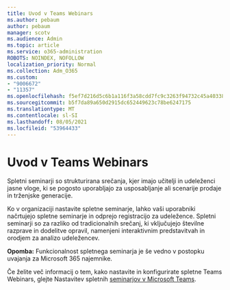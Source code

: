 ```yaml
---
title: Uvod v Teams Webinars
ms.author: pebaum
author: pebaum
manager: scotv
ms.audience: Admin
ms.topic: article
ms.service: o365-administration
ROBOTS: NOINDEX, NOFOLLOW
localization_priority: Normal
ms.collection: Adm_O365
ms.custom:
- "9006672"
- "11357"
ms.openlocfilehash: f5ef7d216d5c6b1a116f3a58cdd7fc9c3263f94732c45a403381b987381be37b
ms.sourcegitcommit: b5f7da89a650d2915dc652449623c78be6247175
ms.translationtype: MT
ms.contentlocale: sl-SI
ms.lasthandoff: 08/05/2021
ms.locfileid: "53964433"
---
```

# <a name="getting-started-with-teams-webinars"></a>Uvod v Teams Webinars

Spletni seminarji so strukturirana srečanja, kjer imajo učitelji in udeleženci jasne vloge, ki se pogosto uporabljajo za usposabljanje ali scenarije prodaje in trženjske generacije.

Ko v organizaciji nastavite spletne seminarje, lahko vaši uporabniki načrtujejo spletne seminarje in odprejo registracijo za udeležence. Spletni seminarji so za razliko od tradicionalnih srečanj, ki vključujejo številne razprave in dodelitve opravil, namenjeni interaktivnim predstavitvah in orodjem za analizo udeležencev.

**Opomba:** Funkcionalnost spletnega seminarja je še vedno v postopku uvajanja za Microsoft 365 najemnike. 

Če želite več informacij o tem, kako nastavite in konfigurirate spletne Teams Webinars, glejte Nastavitev spletnih [seminarjov v Microsoft Teams](/microsoftteams/set-up-webinars).